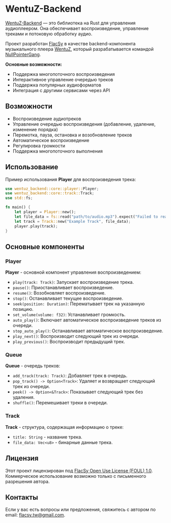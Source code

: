# WentuZ-Backend  

[WentuZ-Backend](https://github.com/NullPointerGang/WantuZ-Backend) — это библиотека на Rust для управления аудиоплеером. Она обеспечивает воспроизведение, управление треками и потоковую обработку аудио.  

Проект разработан [FlacSy](https://github.com/FlacSy/) в качестве backend-компонента музыкального плеера [WentuZ](https://github.com/NullPointerGang/WentuZ), который разрабатывается командой [NullPointerGang](https://github.com/NullPointerGang).  

**Основные возможности:**
- Поддержка многопоточного воспроизведения  
- Интерактивное управление очередью треков  
- Поддержка популярных аудиоформатов  
- Интеграция с другими сервисами через API  

## Возможности
- Воспроизведение аудиотреков  
- Управление очередью воспроизведения (добавление, удаление, изменение порядка)  
- Перемотка, пауза, остановка и возобновление треков  
- Автоматическое воспроизведение  
- Регулировка громкости  
- Поддержка многопоточного выполнения  

## Использование
Пример использования **Player** для воспроизведения трека:

```rust
use wentuz_backend::core::player::Player;
use wentuz_backend::core::track::Track;
use std::fs;

fn main() {
    let player = Player::new();
    let file_data = fs::read("path/to/audio.mp3").expect("Failed to read file");
    let track = Track::new("Example Track", file_data);
    player.play(track);
}
```

## Основные компоненты

### Player
**Player** - основной компонент управления воспроизведением:
- `play(track: Track)`: Запускает воспроизведение трека.
- `pause()`: Приостанавливает воспроизведение.
- `resume()`: Возобновляет воспроизведение.
- `stop()`: Останавливает текущее воспроизведение.
- `seek(position: Duration)`: Перематывает трек на указанную позицию.
- `set_volume(volume: f32)`: Устанавливает громкость.
- `auto_play()`: Включает автоматическое воспроизведение треков из очереди.
- `stop_auto_play()`: Останавливает автоматическое воспроизведение.
- `play_next()`: Воспроизводит следующий трек из очереди.
- `play_previous()`: Воспроизводит предыдущий трек.

### Queue
**Queue** - очередь треков:
- `add_track(track: Track)`: Добавляет трек в очередь.
- `pop_track() -> Option<Track>`: Удаляет и возвращает следующий трек из очереди.
- `peek() -> Option<&Track>`: Показывает следующий трек без удаления.
- `shuffle()`: Перемешивает треки в очереди.

### Track
**Track** - структура, содержащая информацию о треке:
- `title: String` - название трека.
- `file_data: Vec<u8>` - бинарные данные трека.

## Лицензия
Этот проект лицензирован под [FlacSy Open Use License (FOUL) 1.0](https://github.com/FlacSy/FOUL-LICENSE/blob/main/LICENSE). Коммерческое использование возможно только с письменного разрешения автора.

## Контакты
Если у вас есть вопросы или предложения, свяжитесь с автором по email: [flacsy.tw@gmail.com](mailto:flacsy.tw@gmail.com).

